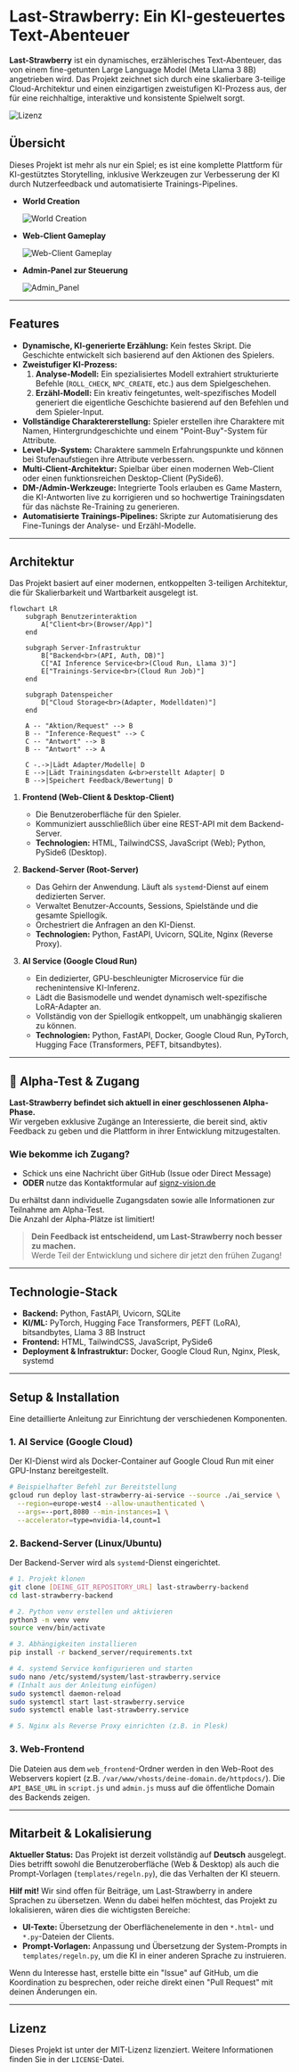 # Last-Strawberry: Ein KI-gesteuertes Text-Abenteuer

**Last-Strawberry** ist ein dynamisches, erzählerisches Text-Abenteuer, das von einem fine-getunten Large Language Model (Meta Llama 3 8B) angetrieben wird. Das Projekt zeichnet sich durch eine skalierbare 3-teilige Cloud-Architektur und einen einzigartigen zweistufigen KI-Prozess aus, der für eine reichhaltige, interaktive und konsistente Spielwelt sorgt.

![Lizenz](https://img.shields.io/badge/license-MIT-blue.svg)

## Übersicht

Dieses Projekt ist mehr als nur ein Spiel; es ist eine komplette Plattform für KI-gestütztes Storytelling, inklusive Werkzeugen zur Verbesserung der KI durch Nutzerfeedback und automatisierte Trainings-Pipelines.

* **World Creation**

    ![World Creation](https://github.com/user-attachments/assets/45cd4a96-545d-4b4a-89e4-a7c7e616d937)

* **Web-Client Gameplay**

    ![Web-Client Gameplay](https://github.com/user-attachments/assets/88b709c6-ad10-4639-8386-52b074c58ad3)

* **Admin-Panel zur Steuerung**
  
    ![Admin_Panel](https://github.com/user-attachments/assets/e4f53b71-2f5a-4ba5-b1e4-3cae30c37a37)

---

## Features

* **Dynamische, KI-generierte Erzählung:** Kein festes Skript. Die Geschichte entwickelt sich basierend auf den Aktionen des Spielers.
* **Zweistufiger KI-Prozess:**
    1.  **Analyse-Modell:** Ein spezialisiertes Modell extrahiert strukturierte Befehle (`ROLL_CHECK`, `NPC_CREATE`, etc.) aus dem Spielgeschehen.
    2.  **Erzähl-Modell:** Ein kreativ feingetuntes, welt-spezifisches Modell generiert die eigentliche Geschichte basierend auf den Befehlen und dem Spieler-Input.
* **Vollständige Charaktererstellung:** Spieler erstellen ihre Charaktere mit Namen, Hintergrundgeschichte und einem "Point-Buy"-System für Attribute.
* **Level-Up-System:** Charaktere sammeln Erfahrungspunkte und können bei Stufenaufstiegen ihre Attribute verbessern.
* **Multi-Client-Architektur:** Spielbar über einen modernen Web-Client oder einen funktionsreichen Desktop-Client (PySide6).
* **DM-/Admin-Werkzeuge:** Integrierte Tools erlauben es Game Mastern, die KI-Antworten live zu korrigieren und so hochwertige Trainingsdaten für das nächste Re-Training zu generieren.
* **Automatisierte Trainings-Pipelines:** Skripte zur Automatisierung des Fine-Tunings der Analyse- und Erzähl-Modelle.

---

## Architektur

Das Projekt basiert auf einer modernen, entkoppelten 3-teiligen Architektur, die für Skalierbarkeit und Wartbarkeit ausgelegt ist.

```mermaid
flowchart LR
    subgraph Benutzerinteraktion
        A["Client<br>(Browser/App)"]
    end

    subgraph Server-Infrastruktur
        B["Backend<br>(API, Auth, DB)"]
        C["AI Inference Service<br>(Cloud Run, Llama 3)"]
        E["Trainings-Service<br>(Cloud Run Job)"]
    end

    subgraph Datenspeicher
        D["Cloud Storage<br>(Adapter, Modelldaten)"]
    end

    A -- "Aktion/Request" --> B
    B -- "Inference-Request" --> C
    C -- "Antwort" --> B
    B -- "Antwort" --> A
    
    C -.->|Lädt Adapter/Modelle| D
    E -->|Lädt Trainingsdaten &<br>erstellt Adapter| D
    B -->|Speichert Feedback/Bewertung| D
```

1.  **Frontend (Web-Client & Desktop-Client)**
    * Die Benutzeroberfläche für den Spieler.
    * Kommuniziert ausschließlich über eine REST-API mit dem Backend-Server.
    * **Technologien:** HTML, TailwindCSS, JavaScript (Web); Python, PySide6 (Desktop).

2.  **Backend-Server (Root-Server)**
    * Das Gehirn der Anwendung. Läuft als `systemd`-Dienst auf einem dedizierten Server.
    * Verwaltet Benutzer-Accounts, Sessions, Spielstände und die gesamte Spiellogik.
    * Orchestriert die Anfragen an den KI-Dienst.
    * **Technologien:** Python, FastAPI, Uvicorn, SQLite, Nginx (Reverse Proxy).

3.  **AI Service (Google Cloud Run)**
    * Ein dedizierter, GPU-beschleunigter Microservice für die rechenintensive KI-Inferenz.
    * Lädt die Basismodelle und wendet dynamisch welt-spezifische LoRA-Adapter an.
    * Vollständig von der Spiellogik entkoppelt, um unabhängig skalieren zu können.
    * **Technologien:** Python, FastAPI, Docker, Google Cloud Run, PyTorch, Hugging Face (Transformers, PEFT, bitsandbytes).

---

## 🚀 Alpha-Test & Zugang

**Last-Strawberry befindet sich aktuell in einer geschlossenen Alpha-Phase.**  
Wir vergeben exklusive Zugänge an Interessierte, die bereit sind, aktiv Feedback zu geben und die Plattform in ihrer Entwicklung mitzugestalten.

### **Wie bekomme ich Zugang?**

- Schick uns eine Nachricht über GitHub (Issue oder Direct Message)
- **ODER** nutze das Kontaktformular auf [signz-vision.de](https://signz-vision.de)

Du erhältst dann individuelle Zugangsdaten sowie alle Informationen zur Teilnahme am Alpha-Test.  
Die Anzahl der Alpha-Plätze ist limitiert!

> **Dein Feedback ist entscheidend, um Last-Strawberry noch besser zu machen.**  
> Werde Teil der Entwicklung und sichere dir jetzt den frühen Zugang!

---

## Technologie-Stack

* **Backend:** Python, FastAPI, Uvicorn, SQLite
* **KI/ML:** PyTorch, Hugging Face Transformers, PEFT (LoRA), bitsandbytes, Llama 3 8B Instruct
* **Frontend:** HTML, TailwindCSS, JavaScript, PySide6
* **Deployment & Infrastruktur:** Docker, Google Cloud Run, Nginx, Plesk, systemd

---

## Setup & Installation

Eine detaillierte Anleitung zur Einrichtung der verschiedenen Komponenten.

### 1. AI Service (Google Cloud)

Der KI-Dienst wird als Docker-Container auf Google Cloud Run mit einer GPU-Instanz bereitgestellt.

```bash
# Beispielhafter Befehl zur Bereitstellung
gcloud run deploy last-strawberry-ai-service --source ./ai_service \
  --region=europe-west4 --allow-unauthenticated \
  --args=--port,8080 --min-instances=1 \
  --accelerator=type=nvidia-l4,count=1
```

### 2. Backend-Server (Linux/Ubuntu)

Der Backend-Server wird als `systemd`-Dienst eingerichtet.

```bash
# 1. Projekt klonen
git clone [DEINE_GIT_REPOSITORY_URL] last-strawberry-backend
cd last-strawberry-backend

# 2. Python venv erstellen und aktivieren
python3 -m venv venv
source venv/bin/activate

# 3. Abhängigkeiten installieren
pip install -r backend_server/requirements.txt

# 4. systemd Service konfigurieren und starten
sudo nano /etc/systemd/system/last-strawberry.service
# (Inhalt aus der Anleitung einfügen)
sudo systemctl daemon-reload
sudo systemctl start last-strawberry.service
sudo systemctl enable last-strawberry.service

# 5. Nginx als Reverse Proxy einrichten (z.B. in Plesk)
```

### 3. Web-Frontend

Die Dateien aus dem `web_frontend`-Ordner werden in den Web-Root des Webservers kopiert (z.B. `/var/www/vhosts/deine-domain.de/httpdocs/`). Die `API_BASE_URL` in `script.js` und `admin.js` muss auf die öffentliche Domain des Backends zeigen.

---

## Mitarbeit & Lokalisierung

**Aktueller Status:** Das Projekt ist derzeit vollständig auf **Deutsch** ausgelegt. Dies betrifft sowohl die Benutzeroberfläche (Web & Desktop) als auch die Prompt-Vorlagen (`templates/regeln.py`), die das Verhalten der KI steuern.

**Hilf mit!**
Wir sind offen für Beiträge, um Last-Strawberry in andere Sprachen zu übersetzen. Wenn du dabei helfen möchtest, das Projekt zu lokalisieren, wären dies die wichtigsten Bereiche:

* **UI-Texte:** Übersetzung der Oberflächenelemente in den `*.html`- und `*.py`-Dateien der Clients.
* **Prompt-Vorlagen:** Anpassung und Übersetzung der System-Prompts in `templates/regeln.py`, um die KI in einer anderen Sprache zu instruieren.

Wenn du Interesse hast, erstelle bitte ein "Issue" auf GitHub, um die Koordination zu besprechen, oder reiche direkt einen "Pull Request" mit deinen Änderungen ein.

---

## Lizenz

Dieses Projekt ist unter der MIT-Lizenz lizenziert. Weitere Informationen finden Sie in der `LICENSE`-Datei.
